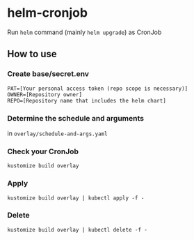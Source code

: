 # helm-cronjob

Run `helm` command (mainly `helm upgrade`) as CronJob

## How to use

### Create base/secret.env

```secret.env
PAT=[Your personal access token (repo scope is necessary)]
OWNER=[Repository owner]
REPO=[Repository name that includes the helm chart]
```

### Determine the schedule and arguments

in `overlay/schedule-and-args.yaml`

### Check your CronJob

```
kustomize build overlay
```

### Apply

```
kustomize build overlay | kubectl apply -f -
```

### Delete

```
kustomize build overlay | kubectl delete -f -
```
